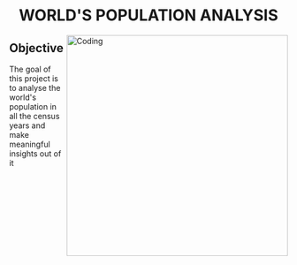 
<h1 align="center">WORLD'S POPULATION ANALYSIS</h1>
<img align="right" alt="Coding" width="400" src="https://img.freepik.com/free-vector/flat-world-population-day-illustration_23-2148962914.jpg?w=2000">
<h2 align="left">Objective</h3>
<p align="left">The goal of this project is to analyse the world's population in all the census years and make meaningful insights out of it</p>

